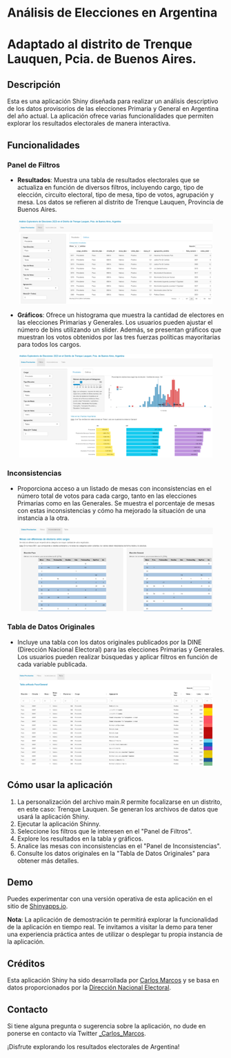 # Análisis de Elecciones en Argentina
# Adaptado al distrito de Trenque Lauquen, Pcia. de Buenos Aires.

## Descripción
Esta es una aplicación Shiny diseñada para realizar un análisis descriptivo de los datos provisorios de las elecciones Primaria y General en Argentina del año actual. La aplicación ofrece varias funcionalidades que permiten explorar los resultados electorales de manera interactiva.

## Funcionalidades

### Panel de Filtros
- **Resultados**: Muestra una tabla de resultados electorales que se actualiza en función de diversos filtros, incluyendo cargo, tipo de elección, circuito electoral, tipo de mesa, tipo de votos, agrupación y mesa. Los datos se refieren al distrito de Trenque Lauquen, Provincia de Buenos Aires.

<p align="center"><img src="images/filtros_tabla.jpg" width="450"></p>

- **Gráficos**: Ofrece un histograma que muestra la cantidad de electores en las elecciones Primarias y Generales. Los usuarios pueden ajustar el número de bins utilizando un slider. Además, se presentan gráficos que muestran los votos obtenidos por las tres fuerzas políticas mayoritarias para todos los cargos.

<p align="center"><img src="images/filtros_graficos.jpg" width="450"></p>

### Inconsistencias
- Proporciona acceso a un listado de mesas con inconsistencias en el número total de votos para cada cargo, tanto en las elecciones Primarias como en las Generales. Se muestra el porcentaje de mesas con estas inconsistencias y cómo ha mejorado la situación de una instancia a la otra.

<p align="center"><img src="images/inconsistencias.jpg" width="450"></p>

### Tabla de Datos Originales
- Incluye una tabla con los datos originales publicados por la DINE (Dirección Nacional Electoral) para las elecciones Primarias y Generales. Los usuarios pueden realizar búsquedas y aplicar filtros en función de cada variable publicada.

<p align="center"><img src="images/tabla_original.jpg" width="450"></p>

## Cómo usar la aplicación
1. La personalización del archivo main.R permite focalizarse en un distrito, en este caso: Trenque Lauquen. Se generan los archivos de datos que usará la aplicación Shiny.
2. Ejecutar la aplicación Shinny.
3. Seleccione los filtros que le interesen en el "Panel de Filtros".
4. Explore los resultados en la tabla y gráficos.
5. Analice las mesas con inconsistencias en el "Panel de Inconsistencias".
6. Consulte los datos originales en la "Tabla de Datos Originales" para obtener más detalles.

## Demo
Puedes experimentar con una versión operativa de esta aplicación en el sitio de [Shinyapps.io](https://carlosmarcos.shinyapps.io/elecciones-2023/).

**Nota**: La aplicación de demostración te permitirá explorar la funcionalidad de la aplicación en tiempo real. Te invitamos a visitar la demo para tener una experiencia práctica antes de utilizar o desplegar tu propia instancia de la aplicación.

## Créditos
Esta aplicación Shiny ha sido desarrollada por [Carlos Marcos](https://twitter.com/_Carlos_Marcos) y se basa en datos proporcionados por la [Dirección Nacional Electoral](https://www.electoral.gob.ar/).

## Contacto
Si tiene alguna pregunta o sugerencia sobre la aplicación, no dude en ponerse en contacto vía Twitter [_Carlos_Marcos](https://twitter.com/_Carlos_Marcos).

¡Disfrute explorando los resultados electorales de Argentina!
